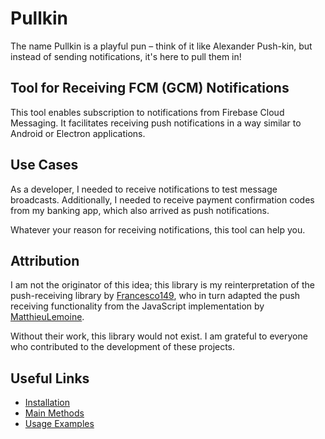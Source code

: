 # Pullkin

The name Pullkin is a playful pun – think of it like Alexander Push-kin, 
but instead of sending notifications, it's here to pull them in!

## Tool for Receiving FCM (GCM) Notifications

This tool enables subscription to notifications from Firebase Cloud Messaging. 
It facilitates receiving push notifications in a way similar to Android or Electron applications.

## Use Cases

As a developer, I needed to receive notifications to test message broadcasts. 
Additionally, I needed to receive payment confirmation codes from my banking app, 
which also arrived as push notifications.

Whatever your reason for receiving notifications, this tool can help you.

## Attribution

I am not the originator of this idea; this library is my reinterpretation 
of the push-receiving library by [Francesco149](https://github.com/Francesco149/push_receiver), 
who in turn adapted the push receiving functionality 
from the JavaScript implementation by [MatthieuLemoine](https://github.com/MatthieuLemoine). 

Without their work, this library would not exist. 
I am grateful to everyone who contributed to the development of these projects.

## Useful Links

- [Installation](./guide/install)
- [Main Methods](./guide/methods)
- [Usage Examples](./guide/examples)